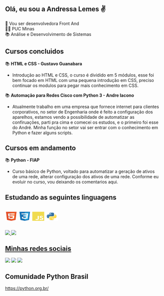 ## Olá, eu sou a Andressa Lemes ✌ 

🤞 Vou ser desenvolvedora Front And <br>
👨‍🎓 PUC Minas <br>
📚 Análise e Desenvolvimento de Sistemas 

## Cursos concluidos 
📚 **HTML e CSS - Gustavo Guanabara**
* Introdução ao HTML e CSS, o curso é dividido em 5 módulos, esse foi bem focado em HTML com uma pequena introdução em CSS, preciso continuar os modulos para pegar mais conhecimento em CSS.

📚 **Automação para Redes Cisco com Python 3 - Andre Iacono**

* Atualmente trabalho em uma empresa que fornece internet para clientes corporativos, no setor de Engenharia onde é feito a configuração dos aparelhos, estamos vendo a possibilidade de automatizar as confiruações, parti pra cima e comecei os estudos, e o primeiro foi esse do André. Minha função no setor vai ser entrar com o conhecimento em Python e fazer alguns scripts. 

## Cursos em andamento
📚 **Python - FIAP**
* Curso básico de Python, voltado para automatizar a geração de ativos de uma rede, alterar configuração dos ativos de uma rede. Conforme eu evoluir no curso, vou deixando os comentarios aqui. 

## Estudando as seguintes linguagens 

<div style="display: inline_block"><br>
<img align="center" alt="andressa-HTML" height="30" width="40" src="https://raw.githubusercontent.com/devicons/devicon/master/icons/html5/html5-original.svg">
<img align="center" alt="andressa-CSS" height="30" width="40" src="https://raw.githubusercontent.com/devicons/devicon/master/icons/css3/css3-original.svg">
<img align="center" alt="andressa-Js" height="30" width="40" src="https://raw.githubusercontent.com/devicons/devicon/master/icons/javascript/javascript-plain.svg">
<img align="center" alt="andressa-Python" height="30" width="40" src="https://raw.githubusercontent.com/devicons/devicon/master/icons/python/python-original.svg">
</div>

##

<div style="display: inline_block">
  <a href="https://github.com/acllemes">
  <img height="150em" src="https://github-readme-stats.vercel.app/api?username=acllemes&show_icons=true&theme=dark&include_all_commits=true&count_private=true"/>
  <img height="150em" src="https://github-readme-stats.vercel.app/api/top-langs/?username=acllemes&layout=compact&langs_count=7&theme=dark"/>
</div>
  
## Minhas redes sociais
  
  <div>
  <a href="https://instagram.com/andressa__leemes/" target="_blank"><img src="https://img.shields.io/badge/-Instagram-%23E4405F?style=for-the-badge&logo=instagram&logoColor=white" target="_blank"></a>  
  <a href="https://www.linkedin.com/in/https://www.linkedin.com/in/andressa-lemes-b36b641b9//" target="_blank"><img src="https://img.shields.io/badge/-LinkedIn-%230077B5?style=for-the-badge&logo=linkedin&logoColor=white" target="_blank"></a> 
  <a href = "mailto:contatodevandressa@gmail.com"><img src="https://img.shields.io/badge/-Gmail-%23333?style=for-the-badge&logo=gmail&logoColor=white" target="_blank"></a>  
  </div>

## Comunidade Python Brasil 
https://python.org.br/
